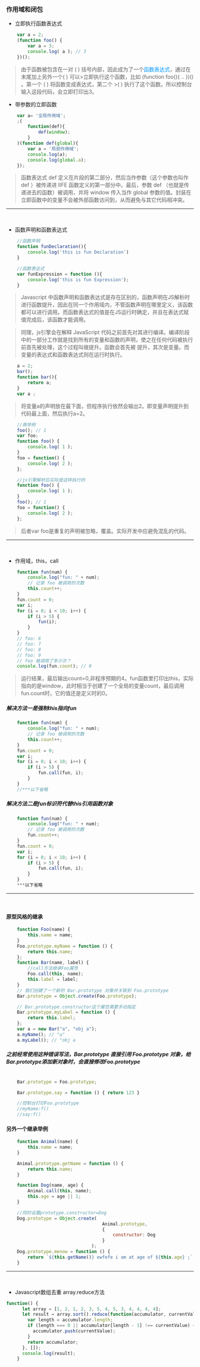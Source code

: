 
### 作用域和闭包

* 立即执行函数表达式

```javascript
    var a = 2;
    (function foo() {
        var a = 3;
        console.log( a ); // 3
    })();

```

>由于函数被包含在一对 ( ) 括号内部，因此成为了一个<font color=#0099ff face="黑体">函数表达式</font>，通过在末尾加上另外一个( ) 可以>立即执行这个函数，比如 (function foo(){ .. })() 。第一个 ( ) 将函数变成表达式，第二个 >( ) 执行了这个函数。所以控制台输入这段代码，会立即打印出3。

* 带参数的立即函数
  
```javascript
    var a= '全局作用域';
    ;(
        function(def){
            def(window);
        }
    )(function def(global){
        var a = '局部作用域';
        console.log(a);
        console.log(global.a);
    });

```
>函数表达式 def 定义在片段的第二部分，然后当作参数（这个参数也叫作 def ）被传递进
>IIFE 函数定义的第一部分中。最后，参数 def （也就是传递进去的函数）被调用，并将
>window 传入当作 global 参数的值。封装在立即函数中的变量不会被外部函数访问到，从而避免与其它代码相冲突。 

***   
<br>

* 函数声明和函数表达式

```javascript
    //函数声明
    function funDeclaration(){
        console.log('this is fun Declaration')
    }
```

```javascript
    //函数表达式
    var funExpression = function (){
        console.log('this is fun Expression');
    }
```
>Javascript 中函数声明和函数表达式是存在区别的，函数声明在JS解析时进行函数提升，因此在同一个作用域内，不管函数声明在哪里定义，该函数都可以进行调用。而函数表达式的值是在JS运行时确定，并且在表达式赋值完成后，该函数才能调用。

>同理，js引擎会在解释 JavaScript 代码之前首先对其进行编译。编译阶段中的一部分工作就是找到所有的变量和函数的声明，使之在任何代码被执行前首先被处理，这个过程叫做提升。函数会首先被 提升，其次是变量。而变量的表达式和函数表达式则在运行时执行。
```javascript
    a = 2;
    bar();
    function bar(){
        return a;
    }
    var a ;
```
>将变量a的声明放在最下面，但程序执行依然会输出2。即变量声明提升到代码最上面，然后执行a=2。


```javascript
    //再举例
    foo(); // 1
    var foo;
    function foo() {
        console.log( 1 );
    }
    foo = function() {
        console.log( 2 );
    };

    //js引擎解析后实际是这样执行的
    function foo() {
        console.log( 1 );
    }
    foo(); // 1
    foo = function() {
        console.log( 2 );
    };
```
>后者var foo是重复的声明被忽略，覆盖。实际开发中应避免混乱的代码。

***   
<br>

* 作用域，this，call
```javascript
    function fun(num) {
        console.log("fun: " + num);
        // 记录 foo 被调用的次数
        this.count++;
    }
    fun.count = 0;
    var i;
    for (i = 0; i < 10; i++) {
        if (i > 5) {
            fun(i);
        }
    }
    // foo: 6
    // foo: 7
    // foo: 8
    // foo: 9
    // foo 被调用了多少次？
    console.log(fun.count); // 0
```
>运行结果，最后输出count=0,非程序预期的4。fun函数里打印出this，实际指向的是window，此时相当于创建了一个全局的变量count，最后调用fun.count时，它的值还是定义时的0。


##### 解决方法一是强制this指向fun
```javascript
    function fun(num) {
        console.log("fun: " + num);
        // 记录 foo 被调用的次数
        this.count++;
    }
    fun.count = 0;
    var i;
    for (i = 0; i < 10; i++) {
        if (i > 5) {
            fun.call(fun, i);
        }
    }
    //***以下省略
```

##### 解决方法二是fun标识符代替this引用函数对象
```javascript
    function fun(num) {
        console.log("fun: " + num);
        // 记录 foo 被调用的次数
        fun.count++;
    }
    fun.count = 0;
    var i;
    for (i = 0; i < 10; i++) {
        if (i > 5) {
            fun.call(fun, i);
        }
    }
    ***以下省略
```

***   
<br>

#### 原型风格的继承

```javascript
    function Foo(name) {
        this.name = name;
    }
    Foo.prototype.myName = function () {
        return this.name;
    };
    function Bar(name, label) {
        //call方法继承Foo属性
        Foo.call(this, name);
        this.label = label;
    }
    // 我们创建了一个新的 Bar.prototype 对象并关联到 Foo.prototype
    Bar.prototype = Object.create(Foo.prototype);

    // Bar.prototype.constructor这个属性需要手动指定
    Bar.prototype.myLabel = function () {
        return this.label;
    };
    var a = new Bar("a", "obj a");
    a.myName(); // "a"
    a.myLabel(); // "obj a

```

##### 之前经常使用这种错误写法，Bar.prototype 直接引用 Foo.prototype 对象，给Bar.prototype添加新对象时，会直接修改Foo.prototype

```javascript

    Bar.prototype = Foo.prototype;

    Bar.prototype.say = function () { return 123 }

    //控制台打印Foo.prototype
    //myName:f()
    //say:f()

```

#### 另外一个继承举例
```javascript
    function Animal(name) {
        this.name = name;
    }

    Animal.prototype.getName = function () {
        return this.name;
    }

    function Dog(name, age) {
        Animal.call(this, name);
        this.age = age || 1;
    }

    //同时设置prototype.constructor=Dog
    Dog.prototype = Object.create(
                                    Animal.prototype,
                                    { 
                                        constructor: Dog
                                    }
                                );
    Dog.prototype.menow = function () {
        return `${this.getName()} ewfefe i am at age of ${this.age} ;`
    }
```
***
<br>


* Javascript数组去重 array.reduce方法
  
```javascript
function() {
      let array = [1, 2, 1, 2, 3, 5, 4, 5, 3, 4, 4, 4, 4];
      let result = array.sort().reduce(function(accumulator, currentValue) {
        var length = accumulator.length;
        if (length === 0 || accumulator[length - 1] !== currentValue) {
          accumulator.push(currentValue);
        }
        return accumulator;
      }, []);
      console.log(result);
    }
```
